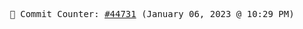 <p align="center">
    <samp>
        📮 Commit Counter: <a href="https://github.com/Javascript-void0/Javascript-void0/commits/main">#44731</a> (January 06, 2023 @ 10:29 PM)
    </samp>
</p>